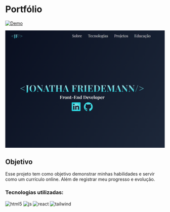 # Portfólio

[![Demo](https://img.shields.io/website?label=Demo&style=for-the-badge&url=https://sujeitoprogramador.com/)](https://jonatha-friedemann.vercel.app/)

![Preview](./public/hero.png)

## Objetivo

Esse projeto tem como objetivo demonstrar minhas habilidades e servir como um currículo online. Além de registrar meu progresso e evolução.

### Tecnologias utilizadas:

 <img align="center" alt="html5" src="https://img.shields.io/badge/HTML5-E34F26?style=for-the-badge&logo=html5&logoColor=white" />
 <img align="center" alt="js" src="https://img.shields.io/badge/JavaScript-F7DF1E?style=for-the-badge&logo=javascript&logoColor=black" />
  <img align="center" alt="react" src="https://img.shields.io/badge/React-20232A?style=for-the-badge&logo=react&logoColor=61DAFB" />
  <img align="center" alt="tailwind" src="https://img.shields.io/badge/Tailwind_CSS-38B2AC?style=for-the-badge&logo=tailwind-css&logoColor=white" />
